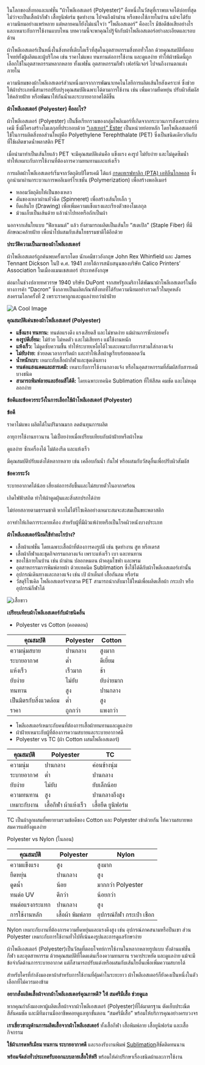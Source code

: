 ในโลกของสิ่งทอและแฟชั่น “ผ้าโพลีเอสเตอร์ (Polyester)” คือหนึ่งในวัสดุที่เราพบเจอได้บ่อยที่สุด ไม่ว่าจะเป็นเสื้อผ้ากีฬา เสื้อยูนิฟอร์ม ชุดทำงาน ไปจนถึงผ้าม่าน หรือของใช้ภายในบ้าน แม้จะได้รับความนิยมอย่างแพร่หลาย แต่หลายคนก็ยังไม่แน่ใจว่า “โพลีเอสเตอร์” คืออะไร มีข้อดีข้อเสียอย่างไร และเหมาะกับการใช้งานแบบไหน บทความนี้จะพาคุณไปรู้จักกับผ้าโพลีเอสเตอร์อย่างละเอียดและรอบด้าน

ผ้าโพลีเอสเตอร์เป็นหนึ่งในสิ่งทอที่เติบโตเร็วที่สุดในอุตสาหกรรมสิ่งทอทั่วโลก ด้วยคุณสมบัติที่ตอบโจทย์ทั้งผู้ผลิตและผู้บริโภค เช่น ราคาไม่แพง ทนทานต่อการใช้งาน และดูแลง่าย ทำให้ผ้าชนิดนี้ถูกเลือกใช้ในอุตสาหกรรมหลากหลาย ทั้งแฟชั่น อุตสาหกรรมกีฬา เฟอร์นิเจอร์ ไปจนถึงงานตกแต่งภายใน

ความนิยมของผ้าโพลีเอสเตอร์ส่วนหนึ่งมาจากการพัฒนาเทคโนโลยีการผลิตเส้นใยสังเคราะห์ ซึ่งช่วยให้ผ้าประเภทนี้สามารถปรับปรุงคุณสมบัติเฉพาะได้ตามการใช้งาน เช่น เพิ่มความยืดหยุ่น ปรับผิวสัมผัสให้คล้ายฝ้าย หรือพัฒนาให้กันน้ำและระบายอากาศได้ดีขึ้น

**ผ้าโพลีเอสเตอร์ (Polyester) คืออะไร?**

ผ้าโพลีเอสเตอร์ (Polyester) เป็นชื่อเรียกรวมของกลุ่มโพลิเมอร์ที่เกิดจากกระบวนการสังเคราะห์ทางเคมี ซึ่งมีโครงสร้างโมเลกุลที่ประกอบด้วย [“เอสเทอร์” Ester](/https://th.wikipedia.org/wiki/%E0%B9%80%E0%B8%AD%E0%B8%AA%E0%B9%80%E0%B8%97%E0%B8%AD%E0%B8%A3%E0%B9%8C)  เป็นหน่วยย่อยหลัก โดยโพลีเอสเตอร์ที่ใช้ในการผลิตสิ่งทอส่วนใหญ่คือ Polyethylene Terephthalate (PET) ซึ่งเป็นชนิดเดียวกันกับที่ใช้ผลิตขวดน้ำพลาสติก PET

เมื่อนำมาทำเป็นเส้นใยแล้ว PET จะมีคุณสมบัติเด่นคือ แข็งแรง คงรูป ไม่ยับง่าย และไม่ดูดซึมน้ำ ทำให้เหมาะกับการใช้งานที่ต้องการความทนทานและแห้งเร็ว

การผลิตผ้าโพลีเอสเตอร์เริ่มจากวัตถุดิบปิโตรเคมี ได้แก่ [กรดเทเรฟทาลิก (PTA) ](/https://en.wikipedia.org/wiki/Terephthalic_acid)  [เอทิลีนไกลคอล](/https://th.wikipedia.org/wiki/%E0%B9%80%E0%B8%AD%E0%B8%97%E0%B8%B4%E0%B8%A5%E0%B8%B5%E0%B8%99%E0%B9%84%E0%B8%81%E0%B8%A5%E0%B8%84%E0%B8%AD%E0%B8%A5)  ซึ่งถูกนำมาผ่านกระบวนการพอลิเมอร์ไรเซชัน (Polymerization) เพื่อสร้างพอลิเมอร์ 

- หลอมวัตถุดิบให้เป็นของเหลว
- ดันของเหลวผ่านหัวฉีด (Spinneret) เพื่อสร้างเส้นใยเล็ก ๆ
- ยืดเส้นใย (Drawing) เพื่อเพิ่มความแข็งแรงและเรียงตัวของโมเลกุล
- ม้วนเก็บเป็นเส้นด้าย แล้วนำไปทอหรือถักเป็นผ้า

นอกจากเส้นใยแบบ “ฟิลาเมนต์” แล้ว ยังสามารถผลิตเป็นเส้นใย “สเตเปิล” (Staple Fiber) ที่มีลักษณะคล้ายฝ้าย เพื่อนำไปผสมกับเส้นใยธรรมชาติได้อีกด้วย

**ประวัติความเป็นมาของผ้าโพลีเอสเตอร์**

ผ้าโพลีเอสเตอร์ถูกค้นพบครั้งแรกโดย นักเคมีชาวอังกฤษ John Rex Whinfield และ James Tennant Dickson ในปี ค.ศ. 1941 ภายใต้การสนับสนุนของบริษัท Calico Printers’ Association ในเมืองแมนเชสเตอร์ ประเทศอังกฤษ

ต่อมาในช่วงปลายทศวรรษ 1940 บริษัท DuPont จากสหรัฐอเมริกาได้พัฒนาผ้าโพลีเอสเตอร์ในชื่อทางการค้า “Dacron” ซึ่งกลายเป็นผลิตภัณฑ์สิ่งทอที่ได้รับความนิยมอย่างรวดเร็วในยุคหลังสงครามโลกครั้งที่ 2 เพราะราคาถูกและดูแลง่ายกว่าผ้าฝ้าย

![A Cool Image](/blog/426.jpg)

**คุณสมบัติเด่นของผ้าโพลีเอสเตอร์ (Polyester)**

- **แข็งแรง ทนทาน:** ทนต่อแรงดึง แรงเสียดสี และไม่ขาดง่าย แม้ผ่านการซักบ่อยครั้ง
- **คงรูปดีเยี่ยม:** ไม่ย้วย ไม่หดตัว และไม่เสียทรง แม้ใช้งานหนัก
- **แห้งเร็ว:** ไม่ดูดซับความชื้น ทำให้ระบายเหงื่อได้ไวและเหมาะกับการสวมใส่กลางแจ้ง
- **ไม่ยับง่าย:** ช่วยลดเวลาการรีดผ้า และทำให้เสื้อผ้าดูเรียบร้อยตลอดวัน
- **น้ำหนักเบา:** เหมาะกับเสื้อผ้ากีฬาและชุดเดินทาง
- **ทนต่อแสงแดดและสารเคมี:** เหมาะกับการใช้งานกลางแจ้ง หรือในอุตสาหกรรมที่สัมผัสกับสารเคมีบางชนิด
- **สามารถพิมพ์ลายและย้อมสีได้ดี:** โดยเฉพาะเทคนิค Sublimation ที่ให้สีสด คมชัด และไม่หลุดลอกง่าย

**ข้อดีและข้อควรระวังในการเลือกใช้ผ้าโพลีเอสเตอร์ (Polyester)**

**ข้อดี**

ราคาไม่แพง ผลิตได้ในปริมาณมาก ลดต้นทุนการผลิต

อายุการใช้งานยาวนาน ไม่เปื่อยง่ายเมื่อเปรียบเทียบกับผ้าฝ้ายหรือผ้าไหม

ดูแลง่าย ซักเครื่องได้ ไม่ต้องรีด และแห้งเร็ว

มีคุณสมบัติปรับแต่งได้หลากหลาย เช่น เคลือบกันน้ำ กันไฟ หรือผสมกับวัสดุอื่นเพื่อปรับผิวสัมผัส

**ข้อควรระวัง**

ระบายอากาศได้น้อย เสี่ยงต่อการอับชื้นและไม่สบายตัวในอากาศร้อน

เกิดไฟฟ้าสถิต ทำให้ผ้าดูดฝุ่นและสิ่งสกปรกได้ง่าย

ไม่ย่อยสลายตามธรรมชาติ หากไม่ได้รีไซเคิลอย่างเหมาะสมจะสะสมเป็นขยะพลาสติก

อาจทำให้เกิดการระคายเคือง สำหรับผู้ที่มีผิวแพ้ง่ายหรือเป็นโรคผิวหนังบางประเภท

**ผ้าโพลีเอสเตอร์นิยมใช้ทำอะไรบ้าง?**

- เสื้อผ้าแฟชั่น โดยเฉพาะเสื้อผ้าที่ต้องการคงรูปดี เช่น ชุดทำงาน สูท หรือเดรส
- เสื้อผ้ากีฬาและชุดกิจกรรมกลางแจ้ง เพราะแห้งเร็ว เบา และทนทาน
- ของใช้ภายในบ้าน เช่น ผ้าม่าน ปลอกหมอน ผ้าคลุมโซฟา และพรม
- อุตสาหกรรมการพิมพ์ลายผ้า ด้วยเทคนิค Sublimation ซึ่งใช้ได้ดีกับผ้าโพลีเอสเตอร์เท่านั้น
- อุปกรณ์เดินทางและกลางแจ้ง เช่น เป้ ผ้าเต็นท์ เสื้อกันลม หรือร่ม
- วัสดุรีไซเคิล โพลีเอสเตอร์จากขวด PET สามารถนำกลับมาใช้ใหม่เพื่อผลิตเสื้อผ้า กระเป๋า หรืออุปกรณ์กีฬาได้

![เสื้อขาว](/blog/102136.jpg)

**เปรียบเทียบผ้าโพลีเอสเตอร์กับผ้าชนิดอื่น**
- Polyester vs Cotton (คอตตอน)


| **คุณสมบัติ**              | **Polyester** | **Cotton**     |
|---------------------------|---------------|----------------|
| ความนุ่มสบาย              | ปานกลาง      | สูงมาก         |
| ระบายอากาศ               | ต่ำ           | ดีเยี่ยม       |
| แห้งเร็ว                  | เร็วมาก       | ช้า            |
| ยับง่าย                   | ไม่ยับ        | ยับง่ายมาก     |
| ทนทาน                    | สูง           | ปานกลาง        |
| เป็นมิตรกับสิ่งแวดล้อม    | ต่ำ           | สูง            |
| ราคา                      | ถูกกว่า       | แพงกว่า        |


- โพลีเอสเตอร์เหมาะกับคนที่ต้องการเสื้อผ้าทนทานและดูแลง่าย
- ผ้าฝ้ายเหมาะกับผู้ที่ต้องการความสบายและระบายอากาศดี
- Polyester vs TC (ผ้า Cotton ผสมโพลีเอสเตอร์)


| **คุณสมบัติ**       | **Polyester**         | **TC**                     |
|---------------------|------------------------|----------------------------|
| ความนุ่ม            | ปานกลาง               | ค่อนข้างนุ่ม              |
| ระบายอากาศ         | ต่ำ                    | ปานกลาง                   |
| ยับง่าย             | ไม่ยับ                 | ยับเล็กน้อย               |
| ความทนทาน          | สูง                    | ปานกลางถึงสูง            |
| เหมาะกับงาน         | เสื้อกีฬา ผ้าแห้งเร็ว | เสื้อยืด ยูนิฟอร์ม        |


TC เป็นผ้าลูกผสมที่พยายามรวมข้อดีของ Cotton และ Polyester เข้าด้วยกัน ให้ความสบายพอสมควรแต่ยังดูแลง่าย

Polyester vs Nylon (ไนลอน)


| **คุณสมบัติ**         | **Polyester**             | **Nylon**                           |
|------------------------|----------------------------|--------------------------------------|
| ความแข็งแรง           | สูง                         | สูงมาก                              |
| ยืดหยุ่น               | ปานกลาง                    | สูง                                 |
| ดูดน้ำ                 | น้อย                        | มากกว่า Polyester                   |
| ทนต่อ UV              | ดีกว่า                      | น้อยกว่า                            |
| ทนต่อแรงกระแทก       | ปานกลาง                    | สูง                                 |
| การใช้งานหลัก          | เสื้อผ้า พิมพ์ลาย           | อุปกรณ์กีฬา กระเป๋า เชือก           |


Nylon เหมาะกับงานที่ต้องการความยืดหยุ่นและแรงดึงสูง เช่น อุปกรณ์ภาคสนามหรือปีนเขา ส่วน Polyester เหมาะกับการใช้งานทั่วไปที่เน้นคงรูปและการดูแลรักษาง่าย

ผ้าโพลีเอสเตอร์ (Polyester)เป็นวัสดุที่ตอบโจทย์การใช้งานในหลากหลายรูปแบบ ทั้งด้านแฟชั่น กีฬา และอุตสาหกรรม ด้วยคุณสมบัติที่โดดเด่นเรื่องความทนทาน ราคาประหยัด และดูแลง่าย แม้จะมีข้อจำกัดด้านการระบายอากาศ แต่ก็สามารถปรับแต่งหรือผสมกับเส้นใยอื่นเพื่อเพิ่มความสบายได้

สำหรับใครที่กำลังมองหาผ้าสำหรับการใช้งานที่คุ้มค่าในระยะยาว ผ้าโพลีเอสเตอร์ก็ยังคงเป็นหนึ่งในตัวเลือกที่ไม่ควรมองข้าม

**อยากสั่งผลิตเสื้อผ้าจากผ้าโพลีเอสเตอร์คุณภาพดี? ให้ สมศรีมีเสื้อ ช่วยดูแล**

หากคุณกำลังมองหาผู้ผลิตเสื้อผ้าจากผ้าโพลีเอสเตอร์ (Polyester)ที่ได้มาตรฐาน ตัดเย็บประณีต สีสันคมชัด และมีทีมงานมืออาชีพคอยดูแลทุกขั้นตอน “สมศรีมีเสื้อ” พร้อมให้บริการคุณอย่างครบวงจร

**เราเชี่ยวชาญด้านการผลิตเสื้อจากผ้าโพลีเอสเตอร์** ทั้งเสื้อกีฬา เสื้อพิมพ์ลาย เสื้อยูนิฟอร์ม และเสื้อกิจกรรม

**ใช้ผ้าเกรดพรีเมียม ทนทาน ระบายอากาศดี** และรองรับงานพิมพ์ [Sublimation](/t-shirt-screen-printing-sublimation)สีชัดติดทนนาน

**พร้อมจัดส่งทั่วประเทศรับออกแบบลายเสื้อให้ฟรี** พร้อมให้คำปรึกษาเรื่องชนิดผ้าและการใช้งาน

